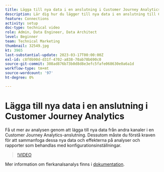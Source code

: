 ```yaml
---
title: Lägga till nya data i en anslutning i Customer Journey Analytics
description: Lär dig hur du lägger till nya data i en anslutning till Customer Journey Analytics för att få ut mer av din analys.
feature: Connections
activity: setup
doc-type: technical video
role: Admin, Data Engineer, Data Architect
level: Beginner
team: Technical Marketing
thumbnail: 32549.jpg
kt: 3965
last-substantial-update: 2023-03-17T00:00:00Z
exl-id: c8f0b90d-d31f-4702-a838-70ab78b690c0
source-git-commit: 308ad876b73b0d8d8e3efc5fafe068630e0a6a1d
workflow-type: tm+mt
source-wordcount: '97'
ht-degree: 0%

---
```


# Lägga till nya data i en anslutning i Customer Journey Analytics

Få ut mer av analysen genom att lägga till nya data från andra kanaler i en Customer Journey Analytics-anslutning. Dessutom måste du förstå kraven för att sammanfoga dessa nya data och effekterna på analyser och rapporter som behandlas med konfigurationsinställningar.

>[!VIDEO](https://video.tv.adobe.com/v/32549/?learn=on&quality=12)

Mer information om flerkanalsanalys finns i [dokumentation](https://experienceleague.adobe.com/docs/analytics-platform/using/cca/overview.html).
